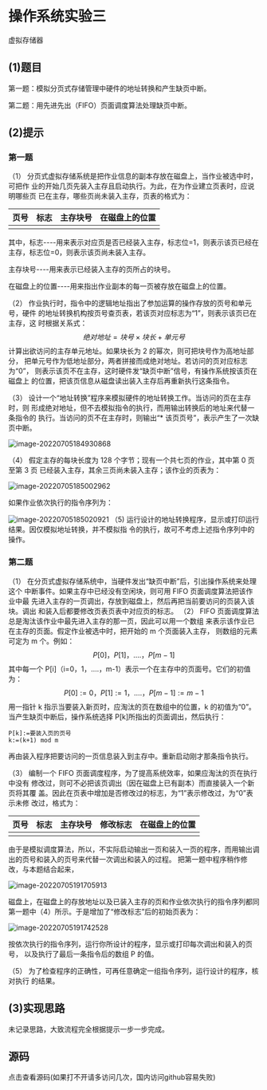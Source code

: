 # 操作系统实验三

虚拟存储器

## (1)题目

第一题：模拟分页式存储管理中硬件的地址转换和产生缺页中断。

第二题：用先进先出（FIFO）页面调度算法处理缺页中断。

## (2)提示

### 第一题

（1） 分页式虚拟存储系统是把作业信息的副本存放在磁盘上，当作业被选中时，可把作 业的开始几页先装入主存且启动执行。为此，在为作业建立页表时，应说明哪些页 已在主存，哪些页尚未装入主存，页表的格式为：

| 页号 | 标志 | 主存块号 | 在磁盘上的位置 |
| :--: | :--: | :------: | -------------- |
|      |      |          |                |

其中，标志----用来表示对应页是否已经装入主存，标志位=1，则表示该页已经在主存，标志位=0，则表示该页尚未装入主存。 

主存块号----用来表示已经装入主存的页所占的块号。

在磁盘上的位置----用来指出作业副本的每一页被存放在磁盘上的位置。

（2） 作业执行时，指令中的逻辑地址指出了参加运算的操作存放的页号和单元号，硬件 的地址转换机构按页号查页表，若该页对应标志为“1”，则表示该页已在主存，这 时根据关系式：
$$
绝对地址=块号×块长+单元号
$$
计算出欲访问的主存单元地址。如果块长为 2 的幂次，则可把块号作为高地址部分， 把单元号作为低地址部分，两者拼接而成绝对地址。若访问的页对应标志为“0”， 则表示该页不在主存，这时硬件发“缺页中断”信号，有操作系统按该页在磁盘上 的位置，把该页信息从磁盘读出装入主存后再重新执行这条指令。

（3） 设计一个“地址转换”程序来模拟硬件的地址转换工作。当访问的页在主存时，则 形成绝对地址，但不去模拟指令的执行，而用输出转换后的地址来代替一条指令的 执行。当访问的页不在主存时，则输出“* 该页页号”，表示产生了一次缺页中断。

![image-20220705184930868](E:\ujs_meng\Operating_System\OperationSystem\project\Test3\实验三.assets\image-20220705184930868.png)

（4） 假定主存的每块长度为 128 个字节；现有一个共七页的作业，其中第 0 页至第 3 页 已经装入主存，其余三页尚未装入主存；该作业的页表为：

![image-20220705185002962](E:\ujs_meng\Operating_System\OperationSystem\project\Test3\实验三.assets\image-20220705185002962.png)

如果作业依次执行的指令序列为：

![image-20220705185020921](E:\ujs_meng\Operating_System\OperationSystem\project\Test3\实验三.assets\image-20220705185020921.png)	（5) 运行设计的地址转换程序，显示或打印运行结果。因仅模拟地址转换，并不模拟指 令的执行，故可不考虑上述指令序列中的操作。

### 第二题

（1） 在分页式虚拟存储系统中，当硬件发出“缺页中断”后，引出操作系统来处理这个 中断事件。如果主存中已经没有空闲块，则可用 FIFO 页面调度算法把该作业中最 先进入主存的一页调出，存放到磁盘上，然后再把当前要访问的页装入该块。调出 和装入后都要修改页表页表中对应页的标志。 （2） FIFO 页面调度算法总是淘汰该作业中最先进入主存的那一页，因此可以用一个数组 来表示该作业已在主存的页面。假定作业被选中时，把开始的 m 个页面装入主存， 则数组的元素可定为 m 个。例如：
$$
P[0]，P[1]，….，P[m-1]
$$
其中每一个 P[i]（i=0，1，….，m-1）表示一个在主存中的页面号。它们的初值为：
$$
P[0]:=0，P[1]:=1，….，P[m-1]:=m-1
$$
用一指针 k 指示当要装入新页时，应淘汰的页在数组中的位置，k 的初值为“0”。 当产生缺页中断后，操作系统选择 P[k]所指出的页面调出，然后执行：

~~~
P[k]:=要装入页的页号
k:=(k+1) mod m
~~~

再由装入程序把要访问的一页信息装入到主存中。重新启动刚才那条指令执行。

（3） 编制一个 FIFO 页面调度程序，为了提高系统效率，如果应淘汰的页在执行中没有 修改过，则可不必把该页调出（因在磁盘上已有副本）而直接装入一个新页将其覆 盖。因此在页表中增加是否修改过的标志，为“1”表示修改过，为“0”表示未修 改过，格式为：

| 页号 | 标志 | 主存块号 | 修改标志 | 在磁盘上的位置 |
| :--: | :--: | :------: | -------- | -------------- |
|      |      |          |          |                |

由于是模拟调度算法，所以，不实际启动输出一页和装入一页的程序，而用输出调 出的页号和装入的页号来代替一次调出和装入的过程。 把第一题中程序稍作修改，与本题结合起来，

![image-20220705191705913](E:\ujs_meng\Operating_System\OperationSystem\project\Test3\实验三.assets\image-20220705191705913.png)

 磁盘上，在磁盘上的存放地址以及已装入主存的页和作业依次执行的指令序列都同 第一题中（4）所示。于是增加了“修改标志”后的初始页表为：

![image-20220705191742528](E:\ujs_meng\Operating_System\OperationSystem\project\Test3\实验三.assets\image-20220705191742528.png)

按依次执行的指令序列，运行你所设计的程序，显示或打印每次调出和装入的页号， 以及执行了最后一条指令后的数组 P 的值。

（5） 为了检查程序的正确性，可再任意确定一组指令序列，运行设计的程序，核对执行 的结果。

## (3)实现思路

未记录思路，大致流程完全根据提示一步一步完成。

## 源码

点击查看源码(如果打不开请多访问几次，国内访问github容易失败)

